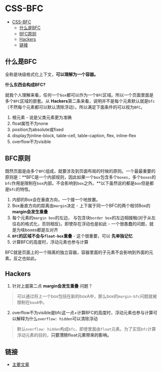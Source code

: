 # CSS-BFC

<!-- TOC -->

- [CSS-BFC](#css-bfc)
  - [什么是BFC](#什么是bfc)
  - [BFC原则](#bfc原则)
  - [Hackers](#hackers)
  - [链接](#链接)

<!-- /TOC -->

## 什么是BFC

全称是块级格式化上下文，**可以理解为一个容器。**

**什么东西会构成BFC?**

就我个人理解来看，任何一个`box`都可以作为一个`BFC`区域。所以一个页面里面是多个`BFC`区域的嵌套。从 **Hackers**第二条来看，说明并不是每个元素默认就是`bfc`（不然每个元素都可以默认清除浮动）。所以满足下面条件的可以视为`BFC`。

1. 根元素 - 说是父类元素更为准确
2. float属性不为none
3. position为absolute或fixed
4. display为inline-block, table-cell, table-caption, flex, inline-flex
5. overflow不为visible

## BFC原则

既然页面是由多个`BFC`组成，就要涉及到页面布局的时候的原则。一个最最重要的原则是：**BFC是一个内部规则，因此如果一个`box`包含多个`boxes`，多个`boxes`的`bfc`作用是限制在`box`内部。不会影响到`box`之外。**以下虽然说的都是`box`但是都是`bfc`的特性。

1. 内部的Box会在垂直方向，一个接一个地放置。
2. Box垂直方向的距离由`margin`决定 - 上下属于同一个BFC的两个相邻Box的 **margin会发生重叠**
3. 每个元素的`margin box`的左边， 与包含块`border box`的左边相接触(对于从左往右的格式化，否则相反)。即使存在浮动也是如此 - 一个很愚蠢的问题，就是为啥boxes都是左对齐
4. **`BFC`的区域不会与`float-box`重叠** - 这个很重要，可以 **先单独记忆**
5. 计算BFC的高度时，浮动元素也参与计算

BFC就是页面上的一个隔离的独立容器，容器里面的子元素不会影响到外面的元素。反之也如此。


## Hackers

1. 针对上面第二点 **margin会发生重叠** 问题？
  > 可以通过将上一个box包括在新的boxA中，那么box的`margin-bfc`问题就被限制在`boxA`中。

2. overflow不为visible是bfc这一点+计算BFC的高度时，浮动元素也参与计算可以解释为什么`overflow: hidden`可以清除浮动

  > 默认`overflow: hidden`构成`bfc`，即使里面由`float`元素。为了实现`bfc`计算浮动元素的目的，**只要清除float元素带来的影响。**


## 链接

* [主要文章](http://www.cnblogs.com/lhb25/p/inside-block-formatting-ontext.html)
